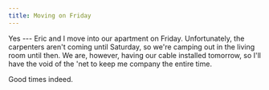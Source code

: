 ```yaml
---
title: Moving on Friday
---
```


Yes --- Eric and I move into our apartment on Friday. Unfortunately, the
carpenters aren't coming until Saturday, so we're camping out in the living
room until then. We are, however, having our cable installed tomorrow, so I'll
have the void of the 'net to keep me company the entire time.

Good times indeed.
